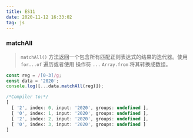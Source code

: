 ```yaml
---
title: ES11
date: 2020-11-12 16:33:02
tag: js
---
```


### matchAll

>`matchAll()` 方法返回一个包含所有匹配正则表达式的结果的迭代器。使用 `for...of` 遍历或者使用 操作符 `...` `Array.from` 将其转换成数组。

```js
const reg = /[0-3]/g;
const data = '2020';
console.log([...data.matchAll(reg)]);

/*Compiler to:*/
[
  [ '2', index: 0, input: '2020', groups: undefined ],
  [ '0', index: 1, input: '2020', groups: undefined ],
  [ '2', index: 2, input: '2020', groups: undefined ],
  [ '0', index: 3, input: '2020', groups: undefined ] 
]
```
